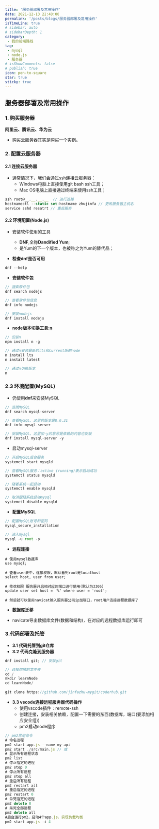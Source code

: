 ```yaml
---
title: '服务器部署及常用操作'
date: 2021-12-13 22:40:00
permalink: '/posts/blogs/服务器部署及常用操作'
isTimeLine: true
# sidebar: auto
# sidebarDepth: 1
category:
 - 我的前端路线
tag:
 - mysql
 - node.js
 - 服务器
# isShowComments: false
# publish: true
icon: pen-to-square
star: true
sticky: true
---
```



## 服务器部署及常用操作

### 1. 购买服务器

**阿⾥云、腾讯云、华为云**

* 购买云服务器其实是购买⼀个实例。

### 2. 配置云服务器

#### 2.1 连接云服务器

* 通常情况下，我们会通过ssh连接云服务器：
  * Windows电脑上直接使⽤git bash ssh⼯具；
  * Mac OS电脑上直接通过终端来使⽤ssh⼯具；

```js
ssh root@__.__.__.__  // 进行连接
hostnamectl --static set-hostname zhujinfa // 更改服务器主机名
service sshd resatrt // 重启服务
```

#### 2.2 环境配置(Node.js)

* 安装软件使用的工具
  * **DNF**,全称**Dandified Yum**;
  * 是Yum的下⼀个版本，也被称之为Yum的替代品；

* **检查dnf是否可用**

```js
dnf --help
```

* **安装软件包**

```js
// 搜索软件包
dnf search nodejs

// 查看软件包信息
dnf info nodejs

// 安装nodejs
dnf install nodejs
```

* **node版本切换工具:n**

```js
// 安装n
npm install n -g

// 通过n安装最新的lts和current版的node
n install lts
n install latest

// 通过n切换版本
n
```

### 2.3 环境配置(MySQL)

* 仍使用**dnf**来安装MySQL

```js
// 查找MySQL
dnf search mysql-server

// 查看MySQL，这⾥的版本是8.0.21
dnf info mysql-server

// 安装MySQL，这⾥加-y的意思是依赖的内容也安装
dnf install mysql-server -y
```

* 启动mysql-server

```js
// 开启MySQL后台服务
systemctl start mysqld

// 查看MySQL服务：active (running)表示启动成功
systemctl status mysqld

// 随着系统⼀起启动
systemctl enable mysqld

// 取消跟随系统启动mysql
systemctl disable mysqld
```

* **配置MySQL**

```js
// 配置MySQL账号和密码
mysql_secure_installation

// 进入mysql
mysql -u root -p
```

* **远程连接**

```mysql
# 使用mysql数据库
use mysql;

# 查看user表中，连接权限，默认看到root是localhost
select host, user from user;

# 修改权限 服务器开启相对应的端口进行使用(默认为3306)
update user set host = '%' where user = 'root';

# 然后就可以使用navicat输入服务器公网ip加端口，root用户连接远程数据库了
```

* **数据库迁移**

* navicate导出数据库文件(数据和结构)，在对应的远程数据库运行即可

### 3.代码部署及托管

* **3.1 代码托管到git仓库**
* **3.2 代码克隆到服务器**

```js
dnf install git; // 安装git

// 选择想放的文件夹
cd /
mkdir learnNode
cd learnNode/
    
git clone https://github.com/jinfazhu-mygit/coderhub.git
```

* **3.3 vscode连接远程服务器代码操作**
  * 使用vscode插件：remote-ssh
  * 创建连接，安装相关依赖，配置一下需要的东西(数据库，端口(要添加相应安全组))
  * pm2启动node程序

```js
// pm2常用命令
# 命名进程
pm2 start app.js --name my-api
pm2 start ./src/main.js // 或
# 显示所有进程状态
pm2 list 
# 停⽌指定的进程
pm2 stop 0 
# 停⽌所有进程
pm2 stop all 
# 重启所有进程
pm2 restart all 
# 重启指定的进程
pm2 restart 0 
# 杀死指定的进程
pm2 delete 0 
# 杀死全部进程
pm2 delete all 
#后台运⾏pm2，启动4个app.js，实现负载均衡
pm2 start app.js -i 4
```

